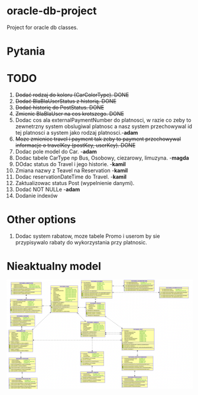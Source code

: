 # oracle-db-project
Project for oracle db classes.

# Pytania


# TODO
1. ~~Dodać rodzaj do koloru (CarColorType). DONE~~
2. ~~Dodać BlaBlaUserStatus z historią. DONE~~
3. ~~Dodać historię do PostStatus. DONE~~
4. ~~Zmienic BlaBlaUser na cos krotszego. DONE~~
5. Dodac cos ala externalPaymentNumber do platnosci, w razie co zeby to zewnetrzny system obslugiwal platnosc a nasz system przechowywal id tej platnosci a system jako rodzaj platnosci.-**adam**
6. ~~Moze zmieniec travel i payment tak zeby to payment przechowywal informacje o travelKey (postKey, userKey). DONE~~
7. Dodac pole model do Car. -**adam**
8. Dodac tabele CarType np Bus, Osobowy, ciezarowy, limuzyna. -**magda**
9.  DOdac status do Travel i jego historie. -**kamil**
10. Zmiana nazwy z Teavel na Reservation -**kamil**
11. Dodac reservationDateTime do Travel. -**kamil**
12. Zaktualizowac status Post (wypelnienie danymi).
13. Dodać NOT NULLe -**adam**
14. Dodanie indexów
# Other options
1. Dodac system rabatow, moze tabele Promo i userom by sie przypisywalo rabaty do wykorzystania przy platnosic.
# Nieaktualny model
![alt text](model.png "Model")
